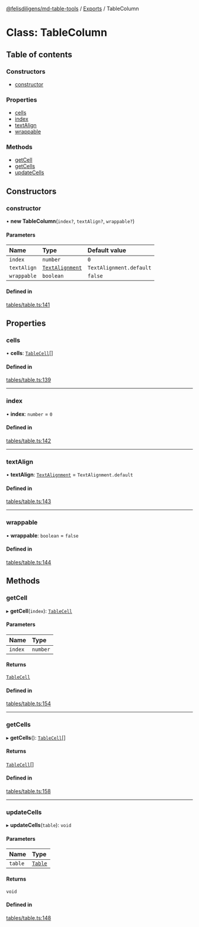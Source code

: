 [@felisdiligens/md-table-tools](../README.md) / [Exports](../modules.md) / TableColumn

# Class: TableColumn

## Table of contents

### Constructors

- [constructor](TableColumn.md#constructor)

### Properties

- [cells](TableColumn.md#cells)
- [index](TableColumn.md#index)
- [textAlign](TableColumn.md#textalign)
- [wrappable](TableColumn.md#wrappable)

### Methods

- [getCell](TableColumn.md#getcell)
- [getCells](TableColumn.md#getcells)
- [updateCells](TableColumn.md#updatecells)

## Constructors

### constructor

• **new TableColumn**(`index?`, `textAlign?`, `wrappable?`)

#### Parameters

| Name | Type | Default value |
| :------ | :------ | :------ |
| `index` | `number` | `0` |
| `textAlign` | [`TextAlignment`](../enums/TextAlignment.md) | `TextAlignment.default` |
| `wrappable` | `boolean` | `false` |

#### Defined in

[tables/table.ts:141](https://github.com/FelisDiligens/md-table-tools/blob/c0688b5/src/tables/table.ts#L141)

## Properties

### cells

• **cells**: [`TableCell`](TableCell.md)[]

#### Defined in

[tables/table.ts:139](https://github.com/FelisDiligens/md-table-tools/blob/c0688b5/src/tables/table.ts#L139)

___

### index

• **index**: `number` = `0`

#### Defined in

[tables/table.ts:142](https://github.com/FelisDiligens/md-table-tools/blob/c0688b5/src/tables/table.ts#L142)

___

### textAlign

• **textAlign**: [`TextAlignment`](../enums/TextAlignment.md) = `TextAlignment.default`

#### Defined in

[tables/table.ts:143](https://github.com/FelisDiligens/md-table-tools/blob/c0688b5/src/tables/table.ts#L143)

___

### wrappable

• **wrappable**: `boolean` = `false`

#### Defined in

[tables/table.ts:144](https://github.com/FelisDiligens/md-table-tools/blob/c0688b5/src/tables/table.ts#L144)

## Methods

### getCell

▸ **getCell**(`index`): [`TableCell`](TableCell.md)

#### Parameters

| Name | Type |
| :------ | :------ |
| `index` | `number` |

#### Returns

[`TableCell`](TableCell.md)

#### Defined in

[tables/table.ts:154](https://github.com/FelisDiligens/md-table-tools/blob/c0688b5/src/tables/table.ts#L154)

___

### getCells

▸ **getCells**(): [`TableCell`](TableCell.md)[]

#### Returns

[`TableCell`](TableCell.md)[]

#### Defined in

[tables/table.ts:158](https://github.com/FelisDiligens/md-table-tools/blob/c0688b5/src/tables/table.ts#L158)

___

### updateCells

▸ **updateCells**(`table`): `void`

#### Parameters

| Name | Type |
| :------ | :------ |
| `table` | [`Table`](Table.md) |

#### Returns

`void`

#### Defined in

[tables/table.ts:148](https://github.com/FelisDiligens/md-table-tools/blob/c0688b5/src/tables/table.ts#L148)
